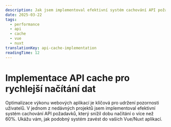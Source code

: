 ```yaml
---
description: Jak jsem implementoval efektivní systém cachování API požadavků, který snížil dobu načítání o více než 60% ve Vue/Nuxt aplikacích.
date: 2025-03-22
tags:
  - performance
  - api
  - cache
  - vue
  - nuxt
translationKey: api-cache-implementation
readingTime: 12
---
```


# Implementace API cache pro rychlejší načítání dat

Optimalizace výkonu webových aplikací je klíčová pro udržení pozornosti uživatelů. V jednom z nedávných projektů jsem implementoval efektivní systém cachování API požadavků, který snížil dobu načítání o více než 60%. Ukážu vám, jak podobný systém zavést do vašich Vue/Nuxt aplikací.
